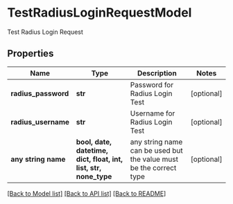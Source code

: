 # TestRadiusLoginRequestModel

Test Radius Login Request

## Properties
Name | Type | Description | Notes
------------ | ------------- | ------------- | -------------
**radius_password** | **str** | Password for Radius Login Test | [optional] 
**radius_username** | **str** | Username for Radius Login Test | [optional] 
**any string name** | **bool, date, datetime, dict, float, int, list, str, none_type** | any string name can be used but the value must be the correct type | [optional]

[[Back to Model list]](../README.md#documentation-for-models) [[Back to API list]](../README.md#documentation-for-api-endpoints) [[Back to README]](../README.md)


